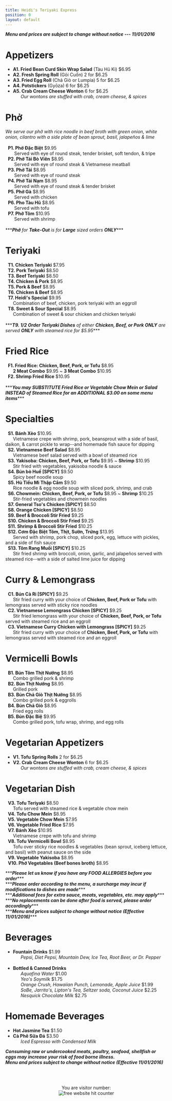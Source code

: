 ```yaml
---
title: Heidi's Teriyaki Express
position: 0
layout: default
---
```


<span>***<i>Menu and prices are subject to change without notice --- 11/01/2016</i>***</span><br/>
<p>
  <h1>Appetizers</h1>
    <ul>
      <li><b>A1. Fried Bean Curd Skin Wrap Salad</b> (Tàu Hũ Ki) $6.95</li>
      <li><b>A2. Fresh Spring Roll</b> (Gỏi Cuốn) 2 for $6.25</li>
      <li><b>A3. Fried Egg Roll</b> (Chả Giò or Lumpia) 5 for $6.25</li>
      <li><b>A4. Potstickers</b> (Gyōza) 6 for $6.25</li>
      <li><b>A5. Crab Cream Cheese Wonton</b> 6 for $6.25</li>
        <span>&nbsp;&nbsp;&nbsp;&nbsp;&nbsp;&nbsp;<i>Our wontons are stuffed with crab, cream cheese, & spices</i></span>
    </ul>
</p>

<p>
  <h1>Phở</h1>
    <span><i>We serve our phở with rice noodle in beef broth with green onion, white onion, cilantro with a side plate of bean sprout, basil, jalapeños & lime</i></span> <br/><br/>
      <span>&nbsp;&nbsp;<b>P1. Phở Đặc Biệt</b> $9.95</span><br/>
        <span>&nbsp;&nbsp;&nbsp;&nbsp;&nbsp;&nbsp;&nbsp;Served with eye of round steak, tender brisket, soft tendon, & tripe</span><br/>
      <span>&nbsp;&nbsp;<b>P2. Phở Tái Bò Viên</b> $8.95</span><br/>
        <span>&nbsp;&nbsp;&nbsp;&nbsp;&nbsp;&nbsp;&nbsp;Served with eye of round steak & Vietnamese meatball</span><br/>
      <span>&nbsp;&nbsp;<b>P3. Phở Tái</b> $8.95</span><br/>
        <span>&nbsp;&nbsp;&nbsp;&nbsp;&nbsp;&nbsp;&nbsp;Served with eye of round steak</span><br/>
      <span>&nbsp;&nbsp;<b>P4. Phở Tái Nạm</b> $8.95</span><br/>
        <span>&nbsp;&nbsp;&nbsp;&nbsp;&nbsp;&nbsp;&nbsp;Served with eye of round steak & tender brisket</span><br/>
      <span>&nbsp;&nbsp;<b>P5. Phở Gà</b> $8.95</span><br/>
        <span>&nbsp;&nbsp;&nbsp;&nbsp;&nbsp;&nbsp;&nbsp;Served with chicken</span><br/>
        <span>&nbsp;&nbsp;<b>P6. Pho Tàu Hũ</b> $8.95</span><br/><span>&nbsp;&nbsp;&nbsp;&nbsp;&nbsp;&nbsp;&nbsp;Served with tofu</span><br/>
      <span>&nbsp;&nbsp;<b>P7. Phở Tôm</b> $10.95</span><br/>
        <span>&nbsp;&nbsp;&nbsp;&nbsp;&nbsp;&nbsp;&nbsp;Served with shrimp</span><br/><br/>
       <span>***<i><b>Phở</b> for <b>Take-Out</b> is for <b>Large</b> sized orders <b>ONLY</b></i>***</span>
</p>

<p>
    <h1>Teriyaki</h1>
      <span>&nbsp;&nbsp;<b>T1. Chicken Teriyaki</b> $7.95</span><br/>
      <span>&nbsp;&nbsp;<b>T2. Pork Teriyaki</b> $8.50</span><br/>
      <span>&nbsp;&nbsp;<b>T3. Beef Teriyaki</b> $8.50</span><br/>
      <span>&nbsp;&nbsp;<b>T4. Chicken & Pork</b> $8.95</span><br/>
      <span>&nbsp;&nbsp;<b>T5. Pork & Beef</b> $8.95</span><br/>
      <span>&nbsp;&nbsp;<b>T6. Chicken & Beef</b> $8.95</span><br/>
      <span>&nbsp;&nbsp;<b>T7. Heidi's Special</b> $9.95</span><br/>
        <span>&nbsp;&nbsp;&nbsp;&nbsp;&nbsp;&nbsp;Combination of beef, chicken, pork teriyaki with an eggroll</span><br/>
      <span>&nbsp;&nbsp;<b>T8. Sweet & Sour Special</b> $8.95</span><br/>
        <span>&nbsp;&nbsp;&nbsp;&nbsp;&nbsp;&nbsp;Combination of sweet & sour chicken and chicken teriyaki</span><br/><br/>
      <span>***<i><b>T9. 1/2 Order Teriyaki Dishes</b> of either <b>Chicken, Beef, or Pork ONLY</b> are served <b>ONLY</b> with steamed rice for $5.95</i>***</span>
</p>

<p>
    <h1>Fried Rice</h1>
      <span>&nbsp;&nbsp;<b>F1. Fried Rice: Chicken, Beef, Pork, or Tofu</b> $8.95</span><br/>
        <span>&nbsp;&nbsp;&nbsp;&nbsp;&nbsp;&nbsp;<b>2 Meat Combo</b> $9.95 ~ <b>3 Meat Combo</b> $10.95</span><br/>
      <span>&nbsp;&nbsp;<b>F2. Shrimp Fried Rice</b> $10.95</span><br/><br/>
      <span>***<i><b>You may SUBSTITUTE Fried Rice or Vegetable Chow Mein or Salad INSTEAD of Steamed Rice for an ADDITIONAL $3.00 on some menu items</b></i>***</span>
</p>

<p>
    <h1>Specialties</h1>
      <span>&nbsp;&nbsp;<b>S1. Bánh Xèo</b> $10.95</span><br/>
        <span>&nbsp;&nbsp;&nbsp;&nbsp;&nbsp;&nbsp;Vietnamese crepe with shrimp, pork, beansprout with a side of basil, daikon, & carrot pickle to wrap--and homemade fish sauce for dipping</span><br/>
      <span>&nbsp;&nbsp;<b>S2. Vietnamese Beef Salad</b> $8.95</span><br/>
        <span>&nbsp;&nbsp;&nbsp;&nbsp;&nbsp;&nbsp;Vietnamese beef salad served with a bowl of steamed rice</span><br/>
      <span>&nbsp;&nbsp;<b>S3. Yakisoba: Chicken, Beef, Pork, or Tofu</b> $9.95 ~ <b>Shrimp</b> $10.95</span><br/>
        <span>&nbsp;&nbsp;&nbsp;&nbsp;&nbsp;&nbsp;Stir fried with vegetables, yakisoba noodle & sauce</span><br/>
      <span>&nbsp;&nbsp;<b>S4. Bún bò Huế [SPICY]</b> $9.50</span><br/>
        <span>&nbsp;&nbsp;&nbsp;&nbsp;&nbsp;&nbsp;Spicy beef noodle soup</span><br/>
      <span>&nbsp;&nbsp;<b>S5. Hủ Tiếu Mi Thập Cẩm</b> $9.50</span><br/>
        <span>&nbsp;&nbsp;&nbsp;&nbsp;&nbsp;&nbsp;Rice noodle & egg noodle soup with sliced pork, shrimp, and crab</span><br/>
      <span>&nbsp;&nbsp;<b>S6. Chowmein: Chicken, Beef, Pork, or Tofu</b> $8.95 ~ <b>Shrimp</b> $10.25</span><br/>
        <span>&nbsp;&nbsp;&nbsp;&nbsp;&nbsp;&nbsp;Stir-fried vegetables and chowmein noodles </span><br/>
      <span>&nbsp;&nbsp;<b>S7. General Tso's Chicken [SPICY]</b> $8.50</span><br/>
      <span>&nbsp;&nbsp;<b>S8. Orange Chicken [SPICY]</b> $8.50</span><br/>
      <span>&nbsp;&nbsp;<b>S9. Beef & Broccoli Stir Fried</b> $9.25</span><br/>
      <span>&nbsp;&nbsp;<b>S10. Chicken & Broccoli Stir Fried</b> $9.25</span><br/>
      <span>&nbsp;&nbsp;<b>S11. Shrimp & Broccoli Stir Fried</b> $10.25</span><br/>
      <span>&nbsp;&nbsp;<b>S12. Cơm Đặc Biệt Tôm, Thịt, Sườn, Trứng</b> $13.95</span><br/>
        <span>&nbsp;&nbsp;&nbsp;&nbsp;&nbsp;&nbsp;Served with shrimp, pork chop, sliced pork, egg, lettuce with pickles, and a side of fish sauce</span><br/>
      <span>&nbsp;&nbsp;<b>S13. Tôm Rang Muối [SPICY]</b> $10.25</span><br/>
        <span>&nbsp;&nbsp;&nbsp;&nbsp;&nbsp;&nbsp;Stir fried shrimp with broccoli, onion, garlic, and jalapeños served with steamed rice--with a side of salted lime juice for dipping</span><br/>
</p>

<p>
    <h1>Curry & Lemongrass</h1>
      <span>&nbsp;&nbsp;<b>C1. Bún Cà Ri [SPICY]</b> $9.25</span><br/>
        <span>&nbsp;&nbsp;&nbsp;&nbsp;&nbsp;&nbsp;Stir fried curry with your choice of <b>Chicken, Beef, Pork or Tofu</b> with lemongrass served with sticky rice noodles</span><br/>
      <span>&nbsp;&nbsp;<b>C2. Vietnamese Lemongrass Chicken [SPICY]</b> $9.25</span><br/>
        <span>&nbsp;&nbsp;&nbsp;&nbsp;&nbsp;&nbsp;Stir fried lemongrass with your choice of <b>Chicken, Beef, Pork, or Tofu</b> served with steamed rice and an eggroll</span><br/>
      <span>&nbsp;&nbsp;<b>C3. Vietnamese Curry Chicken with Lemongrass [SPICY]</b> $9.25</span><br/>
        <span>&nbsp;&nbsp;&nbsp;&nbsp;&nbsp;&nbsp;Stir fried curry with your choice of <b>Chicken, Beef, Pork, or Tofu</b> with lemongrass served with steamed rice and an eggroll</span><br/>
</p>

<p>
    <h1>Vermicelli Bowls</h1>
      <span>&nbsp;&nbsp;<b>B1. Bún Tôm Thịt Nướng</b> $8.95</span><br/>
        <span>&nbsp;&nbsp;&nbsp;&nbsp;&nbsp;&nbsp;Combo grilled pork & shrimp</span><br/>
      <span>&nbsp;&nbsp;<b>B2. Bún Thịt Nướng</b> $8.95</span><br/>
        <span>&nbsp;&nbsp;&nbsp;&nbsp;&nbsp;&nbsp;Grilled pork</span><br/>
      <span>&nbsp;&nbsp;<b>B3. Bún Chả Giò Thịt Nướng</b> $8.95</span><br/>
        <span>&nbsp;&nbsp;&nbsp;&nbsp;&nbsp;&nbsp;Combo grilled pork & eggrolls</span><br/>
      <span>&nbsp;&nbsp;<b>B4. Bún Chả Giò</b> $8.95</span><br/>
        <span>&nbsp;&nbsp;&nbsp;&nbsp;&nbsp;&nbsp;Fried egg rolls</span><br/>
      <span>&nbsp;&nbsp;<b>B5. Bún Đặc Biệ</b> $9.95</span><br/>
        <span>&nbsp;&nbsp;&nbsp;&nbsp;&nbsp;&nbsp;Combo grilled pork, tofu wrap, shrimp, and egg rolls</span><br/>
</p>

<p>
    <h1>Vegetarian Appetizers</h1>
      <ul>
        <li><b>V1. Tofu Spring Rolls</b> 2 for $6.25</li>
        <li><b>V2. Crab Cream Cheese Wonton</b> 6 for $6.25</li>
        <span>&nbsp;&nbsp;&nbsp;&nbsp;&nbsp;&nbsp;<i>Our wontons are stuffed with crab, cream cheese, & spices</i></span>
    </ul>
</p>

<p>
    <h1>Vegetarian Dish</h1>
      <span>&nbsp;&nbsp;<b>V3. Tofu Teriyaki</b> $8.50</span><br/>
        <span>&nbsp;&nbsp;&nbsp;&nbsp;&nbsp;&nbsp;Tofu served with steamed rice & vegetable chow mein</span><br/>
      <span>&nbsp;&nbsp;<b>V4. Tofu Chow Mein</b> $8.95</span><br/>
      <span>&nbsp;&nbsp;<b>V5. Vegetable Chow Mein</b> $7.95</span><br/>
      <span>&nbsp;&nbsp;<b>V6. Vegetable Fried Rice</b> $7.95</span><br/>
      <span>&nbsp;&nbsp;<b>V7. Bánh Xèo</b> $10.95</span><br/>
        <span>&nbsp;&nbsp;&nbsp;&nbsp;&nbsp;&nbsp;Vietnamese crepe with tofu and shrimp</span><br/>
      <span>&nbsp;&nbsp;<b>V8. Tofu Vermicelli Bowl</b> $8.95</span><br/>
        <span>&nbsp;&nbsp;&nbsp;&nbsp;&nbsp;&nbsp;Tofu over sticky rice noodles & vegetables (bean sprout, iceberg lettuce, and basil) with peanut sauce on the side</span><br/>
      <span>&nbsp;&nbsp;<b>V9. Vegetable Yakisoba</b> $8.95</span><br/>
      <span>&nbsp;&nbsp;<b>V10. Phở Vegetables (Beef bones broth)</b> $8.95</span><br/>
</p>

<p>
  <span>***<i><b>Please let us know if you have any FOOD ALLERGIES before you order</b></i>***</span><br/>
  <span>***<i><b>Please order according to the menu, a surcharge may incur if modifications to dishes are made</b></i>***</span><br/>
  <span>***<i><b>Additional fees for extra sauce, meats, vegetables, etc. may apply</b></i>***</span><br/>
  <span>***<i><b>No replacements can be done after food is served, please order accordingly</b></i>***</span><br/>
  <span>***<i><b>Menu and prices subject to change without notice (Effective 11/01/2016)</b></i>***</span><br/>
</p>

<p>
    <h1>Beverages</h1>
      <ul>
        <li><b>Fountain Drinks</b> $1.99</li>
          <span>&nbsp;&nbsp;&nbsp;&nbsp;&nbsp;&nbsp;<i>Pepsi, Diet Pepsi, Mountain Dew, Ice Tea, Root Beer, or Dr. Pepper</i></span><br/><br/>
        <li><b>Bottled & Canned Drinks</b></li>
        <span>&nbsp;&nbsp;&nbsp;&nbsp;&nbsp;&nbsp;<i>Aquafina Water</i> $1.00</span><br/>
        <span>&nbsp;&nbsp;&nbsp;&nbsp;&nbsp;&nbsp;<i>Yeo's Soymilk</i> $1.75</span><br/>
        <span>&nbsp;&nbsp;&nbsp;&nbsp;&nbsp;&nbsp;<i>Orange Crush, Hawaiian Punch, Lemonade, Apple Juice</i> $1.99</span><br/>
        <span>&nbsp;&nbsp;&nbsp;&nbsp;&nbsp;&nbsp;<i>SoBe, Jarrito's, Lipton's Tea, Seltzer soda, Coconut Juice</i> $2.25</span><br/>
        <span>&nbsp;&nbsp;&nbsp;&nbsp;&nbsp;&nbsp;<i>Nesquick Chocolate Milk</i> $2.75</span><br/>
      </ul>
</p>

<p>
    <h1>Homemade Beverages</h1>
      <ul>
        <li><b>Hot Jasmine Tea</b> $1.50</li>
        <li><b>Cà Phê Sữa Đá</b> $3.50</li>
          <span>&nbsp;&nbsp;&nbsp;&nbsp;&nbsp;&nbsp;<i>Iced Espresso with Condensed Milk</i></span><br/>
      </ul>
</p>

  <span>***<i><b>Consuming raw or undercooked meats, poultry, seafood, shellfish
               or eggs may increase your risk of food borne illness.</b></i>***</span><br/>
  <span>***<i><b>Menu and prices subject to change without notice (Effective 11/01/2016)</b></i>***</span><br/>

<br/><br/>
<div align='center'>
  <span>You are visitor number:</span><br/>
    <img src='http://www.free-website-hit-counter.com/c.php?d=9&id=90296&s=5' border='0' title='free website hit counter'>
  <br/>
</div>
